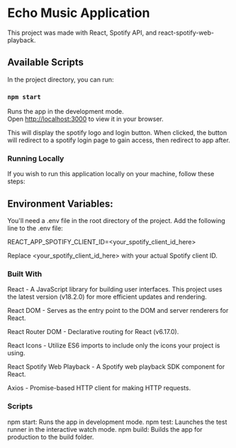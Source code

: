 # Echo Music Application

This project was made with React, Spotify API, and react-spotify-web-playback.

## Available Scripts

In the project directory, you can run:

### `npm start`

Runs the app in the development mode.\
Open [http://localhost:3000](http://localhost:3000) to view it in your browser.

This will display the spotify logo and login button.
When clicked, the button will redirect to a spotify login page to gain access, then redirect to app after.

### Running Locally
If you wish to run this application locally on your machine, follow these steps:

## Environment Variables:

You'll need a .env file in the root directory of the project.
Add the following line to the .env file:

REACT_APP_SPOTIFY_CLIENT_ID=<your_spotify_client_id_here>

Replace <your_spotify_client_id_here> with your actual Spotify client ID.

### Built With
React - A JavaScript library for building user interfaces. This project uses the latest version (v18.2.0) for more efficient updates and rendering.

React DOM - Serves as the entry point to the DOM and server renderers for React.

React Router DOM - Declarative routing for React (v6.17.0).

React Icons - Utilize ES6 imports to include only the icons your project is using.

React Spotify Web Playback - A Spotify web playback SDK component for React.

Axios - Promise-based HTTP client for making HTTP requests.

### Scripts
npm start: Runs the app in development mode.
npm test: Launches the test runner in the interactive watch mode.
npm build: Builds the app for production to the build folder.
